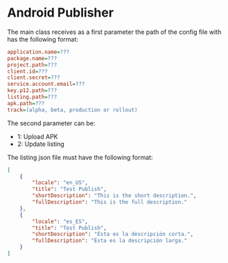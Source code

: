 # Android Publisher

The main class receives as a first parameter the path of the config file with has the following format:

```ini
application.name=???
package.name=???
project.path=???
client.id=???
client.secret=???
service.account.email=???
key.p12.path=???
listing.path=???
apk.path=???
track=(alpha, beta, production or rollout)
```

The second parameter can be:
* 1: Upload APK
* 2: Update listing

The listing json file must have the following format:

```json
[
    {
        "locale": "en_US",
        "title": "Test Publish",
        "shortDescription": "This is the short description.",
        "fullDescription": "This is the full description."
    },
    {
        "locale": "es_ES",
        "title": "Test Publish",
        "shortDescription": "Ésta es la descripción corta.",
        "fullDescription": "Ésta es la descripción larga."
    }
]
```